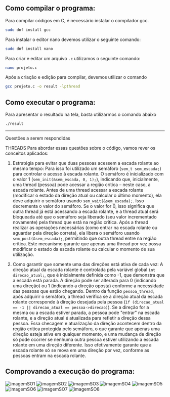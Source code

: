 ## Como compilar o programa:

Para compilar códigos em C, é necessário instalar o compilador gcc.
```bash
sudo dnf install gcc
```
Para instalar o editor nano devemos utilizar o seguinte comando:
```bash
sudo dnf install nano
```
Para criar e editar um arquivo `.c` utilizamos o seguinte comando:
```bash
nano projeto.c
```
Após a criação e edição  para compilar, devemos utilizar o comando

```bash
gcc projeto.c -o result -lpthread
```
## Como executar o programa:

Para apresentar o resultado na tela, basta utilizarmos o comando abaixo

```bash
./result
```

---


Questões a serem respondidas

THREADS 
Para abordar essas questões sobre o código, vamos rever os conceitos aplicados:


1. Estratégia para evitar que duas pessoas acessem a escada rolante ao mesmo tempo:
    Para isso foi utilizado um semáforo (`sem_t sem_escada;`) para controlar o acesso à escada rolante. O semáforo é inicializado com o valor 1 (`sem_init(&sem_escada, 0, 1);`), indicando que, inicialmente, uma thread (pessoa) pode acessar a região crítica – neste caso, a escada rolante.
   Antes de uma thread acessar a escada rolante (modificar o estado da direção atual ou calcular o último momento), ela deve adquirir o semáforo usando `sem_wait(&sem_escada);`. Isso decrementa o valor do semáforo. Se o valor for 0, isso significa que outra thread já está acessando a escada rolante, e a thread atual será bloqueada até que o semáforo seja liberado (seu valor incrementado novamente) pela thread que está na região crítica.
   Após a thread realizar as operações necessárias (como entrar na escada rolante ou aguardar pela direção correta), ela libera o semáforo usando `sem_post(&sem_escada);`, permitindo que outra thread entre na região crítica. Este mecanismo garante que apenas uma thread por vez possa modificar o estado da escada rolante ou calcular o momento de sua utilização.


2. Como garantir que somente uma das direções está ativa de cada vez:
    A direção atual da escada rolante é controlada pela variável global `int direcao_atual;`, que é inicialmente definida como -1, que demonstra que a escada está parada. A direção pode ser alterada para 0 (indicando uma direção) ou 1 (indicando a direção oposta) conforme a necessidade das pessoas que estão chegando.
   Dentro da função `pessoa_thread`, após adquirir o semáforo, a thread verifica se a direção atual da escada rolante corresponde à direção desejada pela pessoa (`if (direcao_atual == -1 || direcao_atual == pessoa->direcao)`). Se a direção for a mesma ou a escada estiver parada, a pessoa pode "entrar" na escada rolante, e a direção atual é atualizada para refletir a direção dessa pessoa.
   Essa checagem e atualização da direção acontecem dentro da região crítica protegida pelo semáforo, o que garante que apenas uma direção esteja ativa em qualquer momento, e uma mudança de direção só pode ocorrer se nenhuma outra pessoa estiver utilizando a escada rolante em uma direção diferente. Isso efetivamente garante que a escada rolante só se mova em uma direção por vez, conforme as pessoas entram na escada rolante.



## Comprovando a execução do programa:
![imagemSO1](https://github.com/OtavioBruzadin/LabsSistemasOperacionais/assets/146960599/77bd1ad8-171e-454a-9da5-45a72acd99ad)
![imagemSO2](https://github.com/OtavioBruzadin/LabsSistemasOperacionais/assets/146960599/dc440767-e1ec-432a-a1e9-0240654c3871)
![imagemSO3](https://github.com/OtavioBruzadin/LabsSistemasOperacionais/assets/146960599/88f1d440-54af-495a-861b-671a1ba6569c)
![imagemSO4](https://github.com/OtavioBruzadin/LabsSistemasOperacionais/assets/146960599/fed9ea18-fbc8-47bf-beae-908cec1ed66f)
![imagemSO5](https://github.com/OtavioBruzadin/LabsSistemasOperacionais/assets/146960599/fc1cdc65-dd13-4e27-b524-3785bf6e1ede)
![imagemSO6](https://github.com/OtavioBruzadin/LabsSistemasOperacionais/assets/146960599/3566c794-888c-45ac-85e5-780532cebae0)
![imagemSO7](https://github.com/OtavioBruzadin/LabsSistemasOperacionais/assets/146960599/a6d2b20e-9472-4d02-af02-ac77694adf71)
![imagemSO8](https://github.com/OtavioBruzadin/LabsSistemasOperacionais/assets/146960599/1be3464c-405f-4ef8-b949-b4a3356adf6b)
